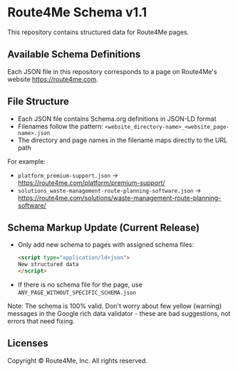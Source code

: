 # Route4Me Schema v1.1

This repository contains structured data for Route4Me pages.

## Available Schema Definitions

Each JSON file in this repository corresponds to a page on Route4Me's website https://route4me.com.

## File Structure

- Each JSON file contains Schema.org definitions in JSON-LD format
- Filenames follow the pattern: `<website_directory-name>_<website_page-name>.json`
- The directory and page names in the filename maps directly to the URL path

For example:
- `platform_premium-support.json` → https://route4me.com/platform/premium-support/
- `solutions_waste-management-route-planning-software.json` → https://route4me.com/solutions/waste-management-route-planning-software/

## Schema Markup Update (Current Release)

- Only add new schema to pages with assigned schema files:
   ```html
   <script type="application/ld+json">
   New structured data
   </script>
   ```
- If there is no schema file for the page, use `ANY_PAGE_WITHOUT_SPECIFIC_SCHEMA.json`

Note: The schema is 100% valid. Don't worry about few yellow (warning) messages in the Google rich data validator - these are bad suggestions, not errors that need fixing.

## Licenses

Copyright © Route4Me, Inc. All rights reserved. 